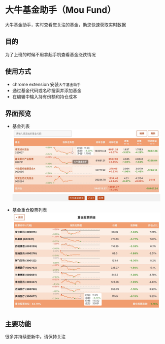 # 大牛基金助手（Mou Fund）
大牛基金助手，实时查看您关注的基金，助您快速获取实时数据

## 目的
为了上班的时候不用拿起手机查看基金涨跌情况

## 使用方式
- chrome extension 安装`大牛基金助手`
- 通过基金代码或名称搜索并添加基金
- 在编辑中输入持有份额和持仓成本

## 界面预览
- 基金列表
![image](https://github.com/zswxp32/mou-fund/blob/master/pic/list.jpg)

- 基金重仓股票列表
![image](https://github.com/zswxp32/mou-fund/blob/master/pic/stocks.jpg)

## 主要功能
很多并持续更新中，请保持关注